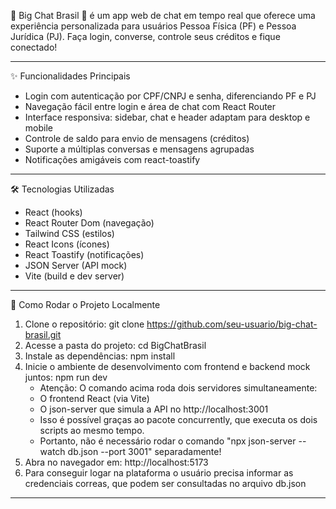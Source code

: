 🚀 Big Chat Brasil 💬 é um app web de chat em tempo real que oferece uma experiência personalizada para usuários Pessoa Física (PF) e Pessoa Jurídica (PJ). Faça login, converse, controle seus créditos e fique conectado!

----------------------------------------------------------------------------------------------------------------------------------------

✨ Funcionalidades Principais
- Login com autenticação por CPF/CNPJ e senha, diferenciando PF e PJ
- Navegação fácil entre login e área de chat com React Router
- Interface responsiva: sidebar, chat e header adaptam para desktop e mobile
- Controle de saldo para envio de mensagens (créditos)
- Suporte a múltiplas conversas e mensagens agrupadas
- Notificações amigáveis com react-toastify

----------------------------------------------------------------------------------------------------------------------------------------

🛠️ Tecnologias Utilizadas
- React (hooks)
- React Router Dom (navegação)
- Tailwind CSS (estilos)
- React Icons (ícones)
- React Toastify (notificações)
- JSON Server (API mock)
- Vite (build e dev server)

----------------------------------------------------------------------------------------------------------------------------------------

🚀 Como Rodar o Projeto Localmente
1. Clone o repositório:
   git clone https://github.com/seu-usuario/big-chat-brasil.git
2. Acesse a pasta do projeto: cd BigChatBrasil
3. Instale as dependências: npm install
4. Inicie o ambiente de desenvolvimento com frontend e backend mock juntos: npm run dev
    - Atenção: O comando acima roda dois servidores simultaneamente:
    - O frontend React (via Vite)
    - O json-server que simula a API no http://localhost:3001
    - Isso é possível graças ao pacote concurrently, que executa os dois scripts ao mesmo tempo.
    - Portanto, não é necessário rodar o comando "npx json-server --watch db.json --port 3001" separadamente!
5. Abra no navegador em: http://localhost:5173
6. Para conseguir logar na plataforma o usuário precisa informar as credenciais correas, que podem ser consultadas no arquivo db.json

----------------------------------------------------------------------------------------------------------------------------------------
